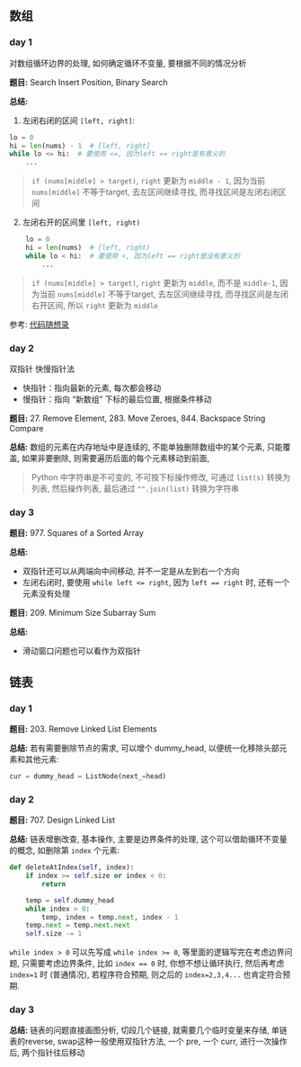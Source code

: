 ## 数组

### day 1

对数组循环边界的处理, 如何确定循环不变量, 要根据不同的情况分析

**题目:** Search Insert Position, Binary Search

**总结:**

1. 左闭右闭的区间 `[left, right]`:

```python
lo = 0
hi = len(nums) - 1  # [left, right]
while lo <= hi:  # 要使用 <=, 因为left == right是有意义的
    ...
```

> `if (nums[middle] > target)`, `right` 更新为 `middle - 1`, 因为当前 `nums[middle]` 不等于target, 去左区间继续寻找, 而寻找区间是左闭右闭区间

2. 左闭右开的区间里 `[left, right)`

```python
    lo = 0
    hi = len(nums)  # [left, right)
    while lo < hi:  # 要使用 <, 因为left == right是没有意义的
        ...
```

> `if (nums[middle] > target)`, `right` 更新为 `middle`, 而不是 `middle-1`, 因为当前 `nums[middle]` 不等于target, 去左区间继续寻找, 而寻找区间是左闭右开区间, 所以 `right` 更新为 `middle`

参考: [代码随想录](https://programmercarl.com/0704.%E4%BA%8C%E5%88%86%E6%9F%A5%E6%89%BE.html#%E6%80%9D%E8%B7%AF)

### day 2

双指针 快慢指针法

- 快指针：指向最新的元素, 每次都会移动
- 慢指针：指向 “新数组” 下标的最后位置, 根据条件移动

**题目:** 27. Remove Element, 283. Move Zeroes, 844. Backspace String Compare

**总结:** 数组的元素在内存地址中是连续的, 不能单独删除数组中的某个元素, 只能覆盖, 如果非要删除, 则需要遍历后面的每个元素移动到前面, 

> Python 中字符串是不可变的, 不可按下标操作修改, 可通过 `list(s)` 转换为列表, 然后操作列表, 最后通过 `"".join(list)` 转换为字符串

### day 3

**题目:** 977. Squares of a Sorted Array

**总结:** 

- 双指针还可以从两端向中间移动, 并不一定是从左到右一个方向
- 左闭右闭时, 要使用 `while left <= right`, 因为 `left == right` 时, 还有一个元素没有处理

**题目:** 209. Minimum Size Subarray Sum

**总结:**

- 滑动窗口问题也可以看作为双指针

## 链表

### day 1

**题目:** 203. Remove Linked List Elements

**总结:** 若有需要删除节点的需求, 可以增个 dummy_head, 以便统一化移除头部元素和其他元素:

```python
cur = dummy_head = ListNode(next_=head)
```
### day 2

**题目:** 707. Design Linked List

**总结:** 链表增删改查, 基本操作, 主要是边界条件的处理, 这个可以借助循环不变量的概念, 如删除第 `index` 个元素:

```python
def deleteAtIndex(self, index):
    if index >= self.size or index < 0:
        return

    temp = self.dummy_head
    while index > 0:
        temp, index = temp.next, index - 1
    temp.next = temp.next.next
    self.size -= 1
```

`while index > 0` 可以先写成 `while index >= 0`, 等里面的逻辑写完在考虑边界问题, 只需要考虑边界条件,
比如 `index == 0` 时, 你想不想让循环执行, 然后再考虑 `index=1` 时 (普通情况), 若程序符合预期, 则之后的 `index=2,3,4...` 也肯定符合预期.

### day 3

**总结:** 链表的问题直接画图分析, 切段几个链接, 就需要几个临时变量来存储, 单链表的reverse, swap这种一般使用双指针方法, 一个 pre, 一个 curr, 进行一次操作后, 两个指针往后移动